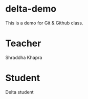 # delta-demo
This is a demo for Git &amp; Github class. 


# Teacher
Shraddha Khapra

# Student
Delta student